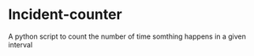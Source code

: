 # Incident-counter
A python script to count the number of time somthing happens in a given interval
